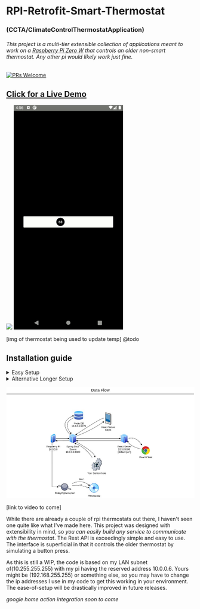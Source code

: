 # RPI-Retrofit-Smart-Thermostat 
### (CCTA/ClimateControlThermostatApplication)
###### This project is a multi-tier extensible collection of applications meant to work on a [Raspberry Pi Zero W](https://www.raspberrypi.org/products/raspberry-pi-zero-w/) that controls an older non-smart thermostat. Any other pi would likely work just fine.

[![PRs Welcome](https://img.shields.io/badge/PRs-welcome-brightgreen.svg)](#)


## [Click for a Live Demo](https://5f84069fe6479b37533defb2--stoic-fermi-00dc16.netlify.app/)

[![](react-demo.gif)](https://5f84069fe6479b37533defb2--stoic-fermi-00dc16.netlify.app/)
![](react-native-demo.gif)

[img of thermostat being used to update temp] @todo


## Installation guide

 <details>
  <summary>
   Easy Setup
  </summary>
 <br>

Pasting this into a terminal on the pi will clone this repo into your "~/" directory, install all dependencies, and append the crontab for the root user to launch both the spring boot server and react server start on boot. 

```console
sudo bash -c 'apt update -y && apt upgrade -y && apt install redis-server openjdk-8-jre wiringpi nodejs npm git -y && npm i -g serve --save && cd ~ && git clone https://github.com/geektechniquestudios/RPI-Retrofit-Smart-Thermostat && cd /home/pi/RPI-Retrofit-Smart-Thermostat/CCTA-React-Client && npm run-script build && (crontab -l ; echo "@reboot java -jar /home/pi/RPI-Retrofit-Smart-Thermostat/ccta-1.0.0.jar\n@reboot sudo serve -l 80 -s /home/pi/RPI-Retrofit-Smart-Thermostat/CCTA-React-Client/build") | crontab -' 
```
	
 </details>

 <details>
  <summary>
   Alternative Longer Setup 
  </summary>
 <br>
 
 In case you'd rather individually install your dependencies:
 
 
 Don't forget to ```sudo apt update``` first
 
  - a redis server running on the pi
  
      ```sudo apt install redis-server```
      
  - a java 1.8+ jre
      
      ```sudo apt install openjdk-8-jre```
      
  - node
  	  
     ```sudo apt install nodejs```
     
  - npm	  
  	  
     ```sudo apt install npm```
     
  - serve
  	  
     ```sudo npm i -g serve --save```
     
  - wiringpi
     
     ```sudo apt install wiringpi```

 You'll need to build the react project before serving it. You can do that by navigating into the ccta-react-client folder and running
 
 ```npm run-script build```

 If you'd like the pi to automatically start the spring boot and react servers on boot, you'll probably want to to add them to a crontab. You can do that by typing
 
  ```crontab -e```
 
 and appending the following lines to the end of the file
 
 ```console
 @reboot java -jar /home/pi/RPI-Retrofit-Smart-Thermostat/ccta-1.0.0.jar
 @reboot sudo serve -l 80 -s /home/pi/RPI-Retrofit-Smart-Thermostat/CCTA-React-Client/build
 ```
 
 </details> 


![](dataflow.png)

[link to video to come]

While there are already a couple of rpi thermostats out there, I haven't seen one quite like what I've made here. This project was designed with extensibility in mind, so *you can easily build any service to communicate with the thermostat*. The Rest API is exceedingly simple and easy to use. The interface is superficial in that it controls the older thermostat by simulating a button press.

As this is still a WIP, the code is based on my LAN subnet of(10.255.255.255) with my pi having the reserved address 10.0.0.6. Yours might be (192.168.255.255) or something else, so you may have to change the ip addresses I use in my code to get this working in your environment. The ease-of-setup will be drastically improved in future releases.
 


*google home action integration soon to come*

